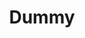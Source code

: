 ---
order: 1
title: Dummy
layout: "../../layouts/ItemLayout.astro"
cta:
  href: https://backlight.dev/
  label: Read more
hero_image: "/images/melons.jpg"
---